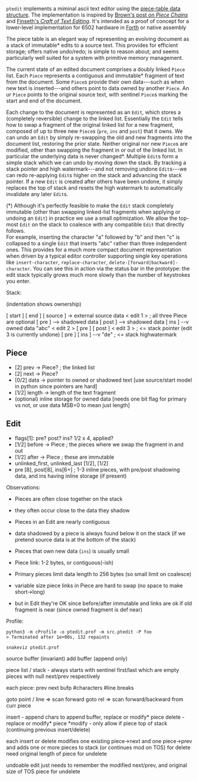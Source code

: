 `ptedit` implements a miminal ascii text editor 
using the [piece-table data structure][piecetable].
The implementation is inspired by [Brown's post on *Piece Chains*][piecechain] and 
[Finseth's *Craft of Text Editing*][craft].
It's intended as a proof of concept for a lower-level implementation
for 6502 hardware in [Forth][tali] or native assembly

[piecetable]: https://en.wikipedia.org/wiki/Piece_table
[piecechain]: https://www.catch22.net/tuts/neatpad/piece-chains/
[craft]: https://www.finseth.com/craft/
[tali]: https://github.com/SamCoVT/TaliForth2

The piece table is an elegant way of representing an evolving document 
as a stack of immutable* edits to a source text.
This provides for efficient storage; offers native undo/redo;
is simple to reason about;
and seems particularly well suited for a system with primitive memory management.

The current state of an edited document comprises a doubly linked `Piece` list.
Each `Piece` represents a contiguous and immutable* fragment of text from the document.
Some `Piece`s provide their own data---such as when new text is inserted---and
others point to data owned by another `Piece`.  An *ur* `Piece` points
to the original source text, with sentinel `Piece`s marking the start and
end of the document.

Each change to the document is represented as an `Edit`, 
which stores a (completely reversible) change to the linked list.
Essentially the `Edit` tells how to swap a fragment of the original linked
list for a new fragment, composed of up to three new `Piece`s (`pre`, `ins` and `post`)
that it owns.
We can undo an `Edit` by simply re-swapping the old and new fragments into the 
document list, restoring the prior state.
Neither original nor new `Piece`s are modified, 
other than swapping the fragment in or out of the linked list.
In particular the underlying data is never changed*.
Multiple `Edit`s form a simple stack which we can undo by moving down the stack.
By tracking a stack pointer and high watermark---and not removing undone `Edit`s---we 
can redo re-applying `Edit`s higher on the stack and advancing the stack pointer.
If a new `Edit` is created after others have been undone, it simply replaces
the top of stack and resets the high watermark to automatically invalidate any later `Edit`s.

(*) Although it's perfectly feasible to make the `Edit` stack completely immutable
(other than swapping linked-list fragments when applying or undoing an `Edit`)
in practice we use a small optimization.   We allow the top-most `Edit` on the 
stack to coalesce with any compatible `Edit` that directly follows.  
For example, inserting the character "a" followed by "b" and then "c"
is collapsed to a single `Edit` that inserts "abc" rather than three independent ones. 
This provides for a much more compact document representation when driven 
by a typical editor controller supporting single key operations
like `insert-character`, `replace-character`, `delete-[forward|backward]-character`.
You can see this in action via the status bar in the prototype: 
the edit stack typically grows much more slowly than the number of keystrokes
you enter. 


Stack:

(indentation shows ownership)

[ start ]
[ end ]
[ source ] -> external source data
< edit 1 >          ; all three Piece are optional
    [ pre ] --> shadowed data
    [ post ] --> shadowed data
    [ ins ] --v  owned data
        "abc"
< edit 2 >
    [ pre ]
    [ post ]
< edit 3 >          ; <= stack pointer (edit 3 is currently undone)
    [ pre ]
    [ ins ] --v
        "de"
                    ; <= stack highwatermark 


Piece
---
- [2] prev -> Piece?    ; the linked list
- [2] next -> Piece?
- [0/2] data -> pointer to owned or shadowed text 
    [use source/start model in python since pointers are hard]
- [1/2] length -> length of the text fragment
- (optional) inline storage for owned data
[needs one bit flag for primary vs not, or use data MSB=0 to mean just length]

Edit
--- 
- flags[1]: pre? post? ins? 1/2 x 4, applied?
- [1/2] before -> Piece   ; the pieces where we swap the fragment in and out
- [1/2] after -> Piece    ; these are immutable
- unlinked_first, unlinked_last [1/2], [1/2]
- pre [8], post[8], ins[6+] ; 1-3 inline pieces, with pre/post shadowing data, and ins having inline storage (if present)


Observations:
- Pieces are often close together on the stack
- they often occur close to the data they shadow
- Pieces in an Edit are nearly contiguous
- data shadowed by a piece is always found below it on the stack 
  (if we pretend source data is at the bottom of the stack)
- Pieces that own new data (`ins`) is usually small

- Piece link: 1-2 bytes, or contiguous(-ish)
- Primary pieces limit data length to 256 bytes (so small limit on coalesce)

- variable size piece links in Piece are hard to swap (no space to make short->long)
- but in Edit they're OK since before/after immutable and links are ok 
  if old fragment is near (since owned fragment is def near)

Profile:

    python3 -m cProfile -o ptedit.prof -m src.ptedit -P foo
    > Terminated after 1e+00s, 132 repaints

    snakeviz ptedit.prof




source buffer (invariant)
add buffer (append only)

piece list / stack - always starts with sentinel first/last which are empty pieces with null next/prev respectively

each piece:
    prev
    next
    bufp
    #characters
    #line breaks

goto point / line => scan forward
goto rel => scan forward/backward from curr piece

insert - append chars to append buffer, replace or modify* piece
delete - replace or modify* piece
*modify - only allow if piece top of stack (continuing previous insert/delete)

each insert or delete modifies one existing piece->next and one piece->prev and
adds one or more pieces to stack (or continues mod on TOS)
for delete need original length of piece for undelete

undoable edit just needs to remember the modified next/prev, and original size of TOS piece for undelete
